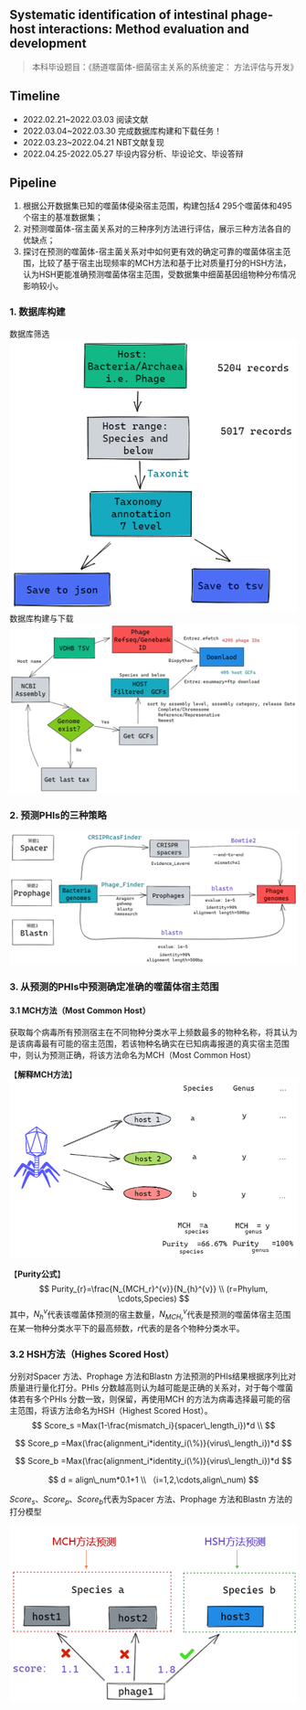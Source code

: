 ## Systematic identification of intestinal phage-host interactions: Method evaluation and development
> 本科毕设题目：《肠道噬菌体-细菌宿主关系的系统鉴定：
方法评估与开发》

## Timeline
- 2022.02.21~2022.03.03 阅读文献
- 2022.03.04~2022.03.30 完成数据库构建和下载任务！
- 2022.03.23~2022.04.21 NBT文献复现
- 2022.04.25-2022.05.27 毕设内容分析、毕设论文、毕设答辩

## Pipeline

1)	根据公开数据集已知的噬菌体侵染宿主范围，构建包括4 295个噬菌体和495个宿主的基准数据集；
2)	对预测噬菌体-宿主菌关系对的三种序列方法进行评估，展示三种方法各自的优缺点；
3)	探讨在预测的噬菌体-宿主菌关系对中如何更有效的确定可靠的噬菌体宿主范围，比较了基于宿主出现频率的MCH方法和基于比对质量打分的HSH方法，认为HSH更能准确预测噬菌体宿主范围，受数据集中细菌基因组物种分布情况影响较小。


### 1. 数据库构建
数据库筛选
![](assets/数据筛选.png)
数据库构建与下载
![](assets/GOLD%E6%95%B0%E6%8D%AE%E5%BA%93%E6%9E%84%E5%BB%BA.png)

### 2. 预测PHIs的三种策略
![](assets/方法.png)

### 3. 从预测的PHIs中预测确定准确的噬菌体宿主范围

#### 3.1 MCH方法（Most Common Host）
获取每个病毒所有预测宿主在不同物种分类水平上频数最多的物种名称，将其认为是该病毒最有可能的宿主范围，若该物种名确实在已知病毒报道的真实宿主范围中，则认为预测正确，将该方法命名为MCH（Most Common Host）

【**解释MCH方法**】
![](assets/MCH指标.png)

【**Purity公式**】
$$
Purity_{r}=\frac{N_{MCH_r}^{v}}{N_{h}^{v}} \\
(r=Phylum, \cdots,Species)
$$
其中，$N_{h}^{v}$代表该噬菌体预测的宿主数量，$N_{MCH_r}^{v}$代表是预测的噬菌体宿主范围在某一物种分类水平下的最高频数，$r$代表的是各个物种分类水平。

### 3.2 HSH方法（Highes Scored Host）

分别对Spacer 方法、Prophage 方法和Blastn 方法预测的PHIs结果根据序列比对质量进行量化打分。PHIs 分数越高则认为越可能是正确的关系对，对于每个噬菌体若有多个PHIs 分数一致，则保留，再使用MCH 的方法为病毒选择最可能的宿主范围，将该方法命名为HSH（Highest Scored Host）。
$$
Score_s =Max(1-\frac{mismatch_i}{spacer\_length_i})*d \\
$$

$$
Score_p =Max(\frac{alignment_i*identity_i(\%)}{virus\_length_i})*d 
$$

$$
Score_b =Max(\frac{alignment_i*identity_i(\%)}{virus\_length_i})*d 
$$

$$
d = align\_num*0.1+1 \\
（i=1,2,\cdots,align\_num) 
$$

$Score_s$、$Score_p$、$Score_b$代表为Spacer 方法、Prophage 方法和Blastn 方法的打分模型

![](assets/HSH.png)
